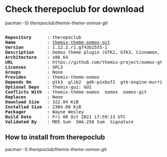 # Check therepoclub for download

pacman -Si *therepoclub/themix-theme-oomox-git*

<div class="highlight"><pre class="highlight"><text>
<b>Repository</b>      : therepoclub
<b>Name</b>            : <a href="../../x86_64/themix-theme-oomox-git-1.12.2.r1.gf43b2555-1-x86_64.pkg.tar.zst">themix-theme-oomox-git</a>
<b>Version</b>         : 1.12.2.r1.gf43b2555-1
<b>Description</b>     : Oomox theme plugin (GTK2, GTK3, Cinnamon, Metacity, Openbox, Qt5ct, Qt6ct, Unity, Xfwm) for Themix GUI designer. Have a hack for HiDPI in GTK2.
<b>Architecture</b>    : x86_64
<b>URL</b>             : https://github.com/themix-project/oomox-gtk-theme
<b>Licenses</b>        : GPL3
<b>Groups</b>          : None
<b>Provides</b>        : themix-theme-oomox
<b>Depends On</b>      : gtk3  glib2  gdk-pixbuf2  gtk-engine-murrine  gtk-engines  sassc  librsvg  sed  findutils  grep  bc
<b>Optional Deps</b>   : themix-gui: GUI
<b>Conflicts With</b>  : themix-theme-oomox  oomox  oomox-git
<b>Replaces</b>        : None
<b>Download Size</b>   : 322.04 KiB
<b>Installed Size</b>  : 2304.80 KiB
<b>Packager</b>        : Wayne Wesley <wayne6324@gmail.com>
<b>Build Date</b>      : Fri 08 Oct 2021 17:59:13 UTC
<b>Validated By</b>    : MD5 Sum  SHA-256 Sum  Signature
</text></pre></div>

## How to install from therepoclub

pacman -S *therepoclub/themix-theme-oomox-git*
